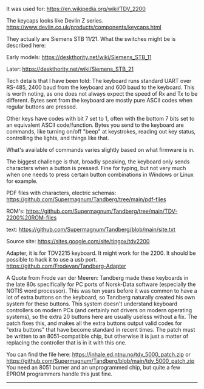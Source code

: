 




It was used for:
https://en.wikipedia.org/wiki/TDV_2200

The keycaps looks like Devlin Z series.
https://www.devlin.co.uk/products/components/keycaps.html

They actually are Siemens STB 11/21.
What the switches might be is described here:

Early models:
https://deskthority.net/wiki/Siemens_STB_11

Later:
https://deskthority.net/wiki/Siemens_STB_21



Tech details that I have been told: 
The keyboard runs standard UART over RS-485, 2400 baud from the keyboard and 600 baud to the keyboard. This is worth noting, as one does not always expect the speed of Rx and Tx to be different. Bytes sent from the keyboard are mostly pure ASCII codes when regular buttons are pressed.

Other keys have codes with bit 7 set to 1, often with the bottom 7 bits set to an equivalent ASCII code/function. Bytes you send to the keyboard are commands, like turning on/off "beep" at keystrokes, reading out key status, controlling the lights, and things like that.

What's available of commands varies slightly based on what firmware is in.

The biggest challenge is that, broadly speaking, the keyboard only sends characters when a button is pressed. Fine for typing, but not very much when one needs to press certain button combinations in Windows or Linux for example.

PDF files with characters, electric schemas:
https://github.com/Supermagnum/Tandberg/tree/main/pdf-files

ROM's:
https://github.com/Supermagnum/Tandberg/tree/main/TDV-2200%20ROM-files

text:
https://github.com/Supermagnum/Tandberg/blob/main/site.txt

Source site:
https://sites.google.com/site/tingox/tdv2200


Adapter, it is for TDV2215 keyboard.
It might work for the 2200.
It should be possible to hack it to use a usb port.
https://github.com/Frodevan/Tandberg-Adapter

A Quote from Frode van der Meeren:
Tandberg made these keyboards in the late 80s specifically for PC ports of Norsk-Data software (especially the NOTIS word processor). This was ten years before it was common to have a lot of extra buttons on the keyboard, so Tandberg naturally created his own system for these buttons. This system doesn't understand keyboard controllers on modern PCs (and certainly not drivers on modern operating systems), so the extra 20 buttons here are usually useless without a fix. The patch fixes this, and makes all the extra buttons output valid codes for "extra buttons" that have become standard in recent times.
The patch must be written to an 8051-compatible chip, but otherwise it is just a matter of replacing the controller that is in it with this one.

You can find the file here: https://inhale.ed.ntnu.no/tdv_5000_patch.zip or https://github.com/Supermagnum/Tandberg/blob/main/tdv_5000_patch.zip
You need an 8051 burner and an unprogrammed chip, but quite a few EPROM programmers handle this just fine.

-----------------




